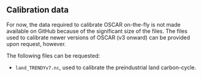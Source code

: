 ## Calibration data

For now, the data required to calibrate OSCAR on-the-fly is not made available on GitHub because of the significant size of the files. The files used to calibrate newer versions of OSCAR (v3 onward) can be provided upon request, however.

The following files can be requested:
* `land_TRENDYv7.nc`, used to calibrate the preindustrial land carbon-cycle.

